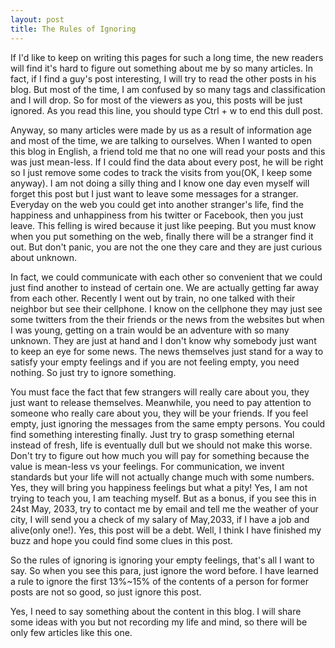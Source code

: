 ```yaml
---
layout: post
title: The Rules of Ignoring
---
```


If I'd like to keep on writing this pages for such a long time, the new readers will find it's hard to figure out something about me by so many articles. In fact, if I find a guy's post interesting, I will try to read the other posts in his blog. But most of the time, I am confused by so many tags and classification and I will drop. So for most of the viewers as you, this posts will be just ignored. As you read this line, you should type Ctrl + w to end this dull post.

Anyway, so many articles were made by us as a result of information age and most of the time, we are talking to ourselves. When I wanted to open this blog in English, a friend told me that no one will read your posts and this was just mean-less. If I could find the data about every post, he will be right so I just remove some codes to track the visits from you(OK, I keep some anyway). I am not doing a silly thing and I know one day even myself will forget this post but I just want to leave some messages for a stranger. Everyday on the web you could get into another stranger's life, find the happiness and unhappiness from his twitter or Facebook, then you just leave. This felling is wired because it just like peeping. But you must know when you put something on the web, finally there will be a stranger find it out. But don't panic, you are not the one they care and they are just curious about unknown. 

In fact, we could communicate with each other so convenient that we could just find another to instead of certain one. We are actually getting far away from each other. Recently I went out by train, no one talked with their neighbor but see their cellphone. I know on the cellphone they may just see some twitters from the their friends or the news from the websites but when I was young, getting on a train would be an adventure with so many unknown. They are just at hand and I don't know why somebody just want to keep an eye for some news. The news themselves just stand for a way to satisfy your empty feelings and if you are not feeling empty, you need nothing. So just try to ignore something.

You must face the fact that few strangers will really care about you, they just want to release themselves. Meanwhile, you need to pay attention to someone who really care about you, they will be your friends. If you feel empty, just ignoring the messages from the same empty persons. You could find something interesting finally. Just try to grasp something eternal instead of fresh, life is eventually dull but we should not make this worse. Don't try to figure out how much you will pay for something because the value is mean-less vs your feelings. For communication, we invent standards but your life will not actually change much with some numbers. Yes, they will bring you happiness feelings but what a pity! Yes, I am not trying to teach you, I am teaching myself. But as a bonus, if you see this in 24st May, 2033, try to contact me by email and tell me the weather of your city, I will send you a check of my salary of May,2033, if I have a job and alive(only one!). Yes, this post will be a debt. Well, I think I have finished my buzz and hope you could find some clues in this post.

So the rules of ignoring is ignoring your empty feelings, that's all I want to say. So when you see this para, just ignore the word before. I have learned a rule to ignore the first 13%~15% of the contents of a person for former posts are not so good, so just ignore this post.

Yes, I need to say something about the content in this blog. I will share some ideas with you but not recording my life and mind, so there will be only few articles like this one.